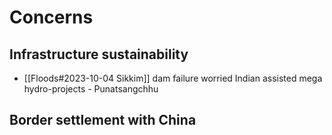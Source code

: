 # Concerns
## Infrastructure sustainability
- [[Floods#2023-10-04 Sikkim]] dam failure worried Indian assisted mega hydro-projects - Punatsangchhu
## Border settlement with China
